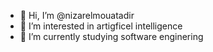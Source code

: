 - 👋 Hi, I’m @nizarelmouatadir
- 👀 I’m interested in artigficel intelligence
- 🌱 I’m currently studying software enginering

